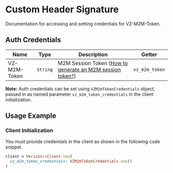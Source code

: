 
# Custom Header Signature



Documentation for accessing and setting credentials for VZ-M2M-Token.

## Auth Credentials

| Name | Type | Description | Getter |
|  --- | --- | --- | --- |
| VZ-M2M-Token | `String` | M2M Session Token ([How to generate an M2M session token?]($e/Session%20Management/StartConnectivityManagementSession)) | `vz_m2m_token` |



**Note:** Auth credentials can be set using `VZM2mTokenCredentials` object, passed in as named parameter `vz_m2m_token_credentials` in the client initialization.

## Usage Example

### Client Initialization

You must provide credentials in the client as shown in the following code snippet.

```ruby
client = Verizon::Client.new(
  vz_m2m_token_credentials: VZM2mTokenCredentials.new()
)
```


